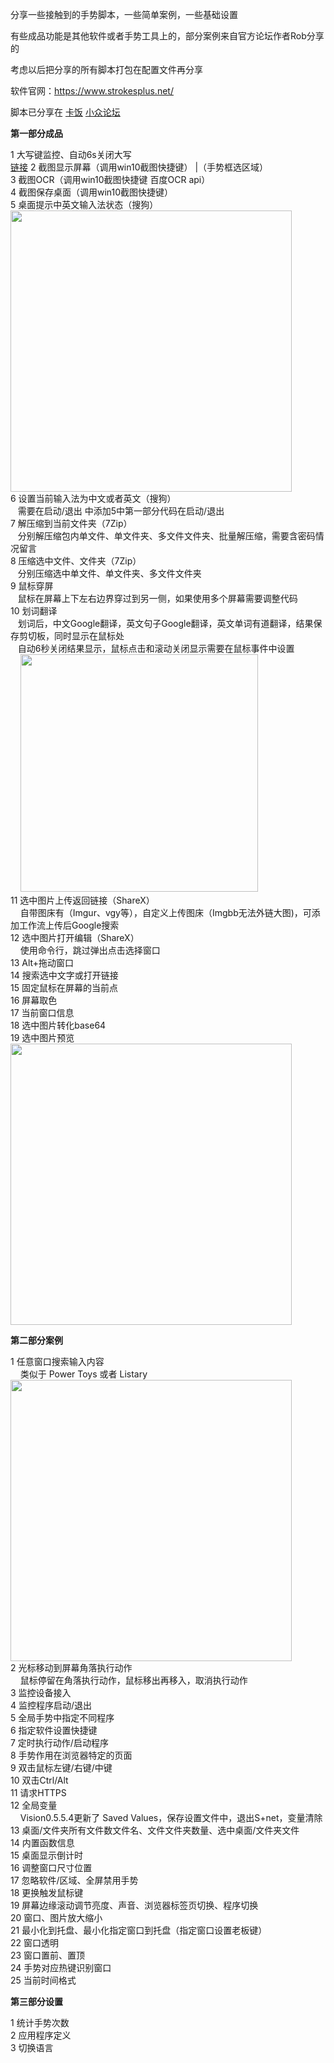 分享一些接触到的手势脚本，一些简单案例，一些基础设置

有些成品功能是其他软件或者手势工具上的，部分案例来自官方论坛作者Rob分享的

考虑以后把分享的所有脚本打包在配置文件再分享

软件官网：https://www.strokesplus.net/

脚本已分享在 [卡饭](https://bbs.kafan.cn/thread-2208325-1-1.html) [小众论坛](https://meta.appinn.net/t/topic/29815)

**第一部分成品**

1 大写键监控、自动6s关闭大写<br> [链接](https://github.com/lyscop/Strokesplus.Net-Scripts/tree/main/%E6%88%90%E5%93%811%20%E5%A4%A7%E5%86%99%E9%94%AE%E7%9B%91%E6%8E%A7%E3%80%81%E8%87%AA%E5%8A%A86s%E5%85%B3%E9%97%AD%E5%A4%A7%E5%86%99)
2 截图显示屏幕（调用win10截图快捷键） |（手势框选区域）<br>
3 截图OCR（调用win10截图快捷键 百度OCR api）<br>
4 截图保存桌面（调用win10截图快捷键）<br>
5 桌面提示中英文输入法状态（搜狗）<br>
<img src="https://i.imgur.com/FZyVXJJ.png" width="450"><br>
6 设置当前输入法为中文或者英文（搜狗）<br>
&nbsp;&nbsp;&nbsp;需要在启动/退出 中添加5中第一部分代码在启动/退出<br>
7 解压缩到当前文件夹（7Zip）<br>
&nbsp;&nbsp;&nbsp;分别解压缩包内单文件、单文件夹、多文件文件夹、批量解压缩，需要含密码情况留言<br>
8 压缩选中文件、文件夹（7Zip）<br>
&nbsp;&nbsp;&nbsp;分别压缩选中单文件、单文件夹、多文件文件夹<br>
9 鼠标穿屏<br>
&nbsp;&nbsp;&nbsp;鼠标在屏幕上下左右边界穿过到另一侧，如果使用多个屏幕需要调整代码<br>
10 划词翻译<br>
&nbsp;&nbsp;&nbsp;划词后，中文Google翻译，英文句子Google翻译，英文单词有道翻译，结果保存剪切板，同时显示在鼠标处<br>
&nbsp;&nbsp;&nbsp;自动6秒关闭结果显示，鼠标点击和滚动关闭显示需要在鼠标事件中设置<br>
&nbsp; &nbsp;&nbsp;<img src="https://i.vgy.me/DsEJ0V.gif" width="380"><br>
11 选中图片上传返回链接（ShareX）<br>
&nbsp; &nbsp;&nbsp;自带图床有（Imgur、vgy等），自定义上传图床（Imgbb无法外链大图)，可添加工作流上传后Google搜索<br>
12 选中图片打开编辑（ShareX）<br>
&nbsp; &nbsp;&nbsp;使用命令行，跳过弹出点击选择窗口<br>
13 Alt+拖动窗口<br>
14 搜索选中文字或打开链接<br>
15 固定鼠标在屏幕的当前点<br>
16 屏幕取色<br>
17 当前窗口信息<br>
18 选中图片转化base64<br>
19 选中图片预览<br>
<img src="https://i.vgy.me/Vdflkm.png" width="450"><br>

**第二部分案例**

1 任意窗口搜索输入内容<br>
&nbsp; &nbsp;&nbsp;类似于 Power Toys 或者 Listary<br>
<img src="https://i.vgy.me/WuyoE8.png" width="450"><br>
2 光标移动到屏幕角落执行动作<br>
&nbsp; &nbsp;&nbsp;鼠标停留在角落执行动作，鼠标移出再移入，取消执行动作<br>
3 监控设备接入<br>
4 监控程序启动/退出<br>
5 全局手势中指定不同程序<br>
6 指定软件设置快捷键<br>
7 定时执行动作/启动程序<br>
8 手势作用在浏览器特定的页面<br>
9 双击鼠标左键/右键/中键<br>
10 双击Ctrl/Alt<br>
11 请求HTTPS<br>
12 全局变量<br>
&nbsp; &nbsp;&nbsp;Vision0.5.5.4更新了 Saved Values，保存设置文件中，退出S+net，变量清除<br>
13 桌面/文件夹所有文件数文件名、文件文件夹数量、选中桌面/文件夹文件<br>
14 内置函数信息<br>
15 桌面显示倒计时<br>
16 调整窗口尺寸位置<br>
17 忽略软件/区域、全屏禁用手势<br>
18 更换触发鼠标键<br>
19 屏幕边缘滚动调节亮度、声音、浏览器标签页切换、程序切换<br>
20 窗口、图片放大缩小<br>
21 最小化到托盘、最小化指定窗口到托盘（指定窗口设置老板键）<br>
22 窗口透明<br>
23 窗口置前、置顶<br>
24 手势对应热键识别窗口<br>
25 当前时间格式<br>

**第三部分设置**

1 统计手势次数<br>
2 应用程序定义<br>
3 切换语言
